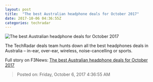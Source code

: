 ```yaml
---
layout: post
title:  "The best Australian headphone deals for October 2017"
date: 2017-10-06 04:36:55Z
categories: techradar
---
```


![The best Australian headphone deals for October 2017](http://cdn.mos.cms.futurecdn.net/QmDuVgXFGeq9Pa5BFw9zEj-1200-80.jpg)

The TechRadar deals team hunts down all the best headphones deals in Australia – in-ear, over-ear, wireless, noise-cancelling or sports.


Full story on F3News: [The best Australian headphone deals for October 2017](http://www.f3nws.com/n/U22bX)

> Posted on: Friday, October 6, 2017 4:36:55 AM
